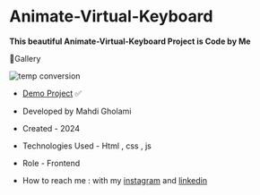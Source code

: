 # Animate-Virtual-Keyboard

**This beautiful Animate-Virtual-Keyboard Project is Code by Me**

📸Gallery

![temp conversion](https://github.com/user-attachments/assets/fdd7323d-9076-49e6-af5b-5dfb974feedb)


- [Demo Project]() ✅

- Developed by Mahdi Gholami

- Created - 2024

- Technologies Used - Html , css , js

- Role - Frontend

- How to reach me : with my [instagram](https://www.instagram.com/mahdi_gholami_web) and [linkedin](https://www.linkedin.com/in/mahdi-gholami-developer)

